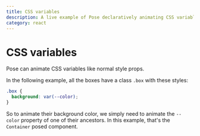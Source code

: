 ```yaml
---
title: CSS variables
description: A live example of Pose declaratively animating CSS variables
category: react
---
```


# CSS variables

Pose can animate CSS variables like normal style props.

In the following example, all the boxes have a class `.box` with these styles:

```css
.box {
  background: var(--color);
}
```

So to animate their background color, we simply need to animate the `--color` property of one of their ancestors. In this example, that's the `Container` posed component.

<CodeSandbox id="18vx11mr6q" />